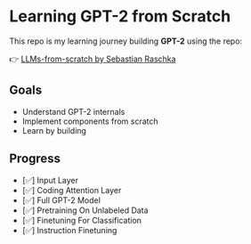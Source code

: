 # Learning GPT-2 from Scratch

This repo is my learning journey building **GPT-2** using the repo:

👉 [LLMs-from-scratch by Sebastian Raschka](https://github.com/rasbt/LLMs-from-scratch)

## Goals

* Understand GPT-2 internals
* Implement components from scratch
* Learn by building

## Progress

* [✅] Input Layer
* [✅] Coding Attention Layer
* [✅] Full GPT-2 Model
* [✅] Pretraining On Unlabeled Data
* [✅] Finetuning For Classification
* [✅] Instruction Finetuning
